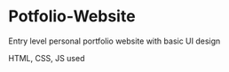 # Potfolio-Website

Entry level personal portfolio website with basic UI design

HTML, CSS, JS used 
